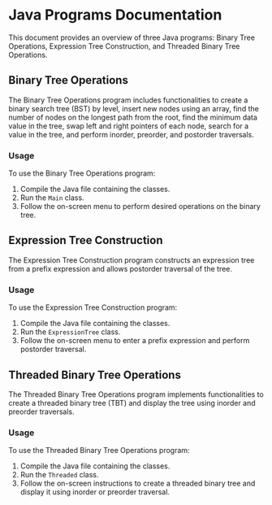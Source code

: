 # Java Programs Documentation

This document provides an overview of three Java programs: Binary Tree Operations, Expression Tree Construction, and Threaded Binary Tree Operations.

## Binary Tree Operations

The Binary Tree Operations program includes functionalities to create a binary search tree (BST) by level, insert new nodes using an array, find the number of nodes on the longest path from the root, find the minimum data value in the tree, swap left and right pointers of each node, search for a value in the tree, and perform inorder, preorder, and postorder traversals.

### Usage

To use the Binary Tree Operations program:

1. Compile the Java file containing the classes.
2. Run the `Main` class.
3. Follow the on-screen menu to perform desired operations on the binary tree.

## Expression Tree Construction

The Expression Tree Construction program constructs an expression tree from a prefix expression and allows postorder traversal of the tree.

### Usage

To use the Expression Tree Construction program:

1. Compile the Java file containing the classes.
2. Run the `ExpressionTree` class.
3. Follow the on-screen menu to enter a prefix expression and perform postorder traversal.

## Threaded Binary Tree Operations

The Threaded Binary Tree Operations program implements functionalities to create a threaded binary tree (TBT) and display the tree using inorder and preorder traversals.

### Usage

To use the Threaded Binary Tree Operations program:

1. Compile the Java file containing the classes.
2. Run the `Threaded` class.
3. Follow the on-screen instructions to create a threaded binary tree and display it using inorder or preorder traversal.


